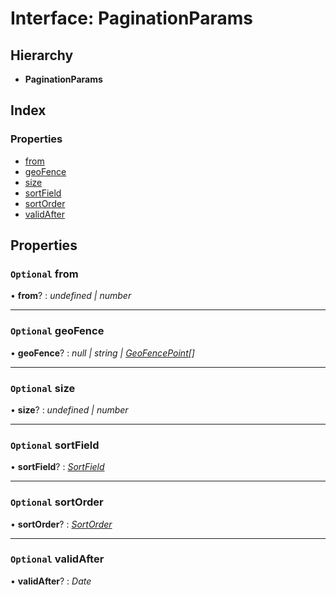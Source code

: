 
# Interface: PaginationParams

## Hierarchy

* **PaginationParams**

## Index

### Properties

* [from](_types_.paginationparams.md#optional-from)
* [geoFence](_types_.paginationparams.md#optional-geofence)
* [size](_types_.paginationparams.md#optional-size)
* [sortField](_types_.paginationparams.md#optional-sortfield)
* [sortOrder](_types_.paginationparams.md#optional-sortorder)
* [validAfter](_types_.paginationparams.md#optional-validafter)

## Properties

### `Optional` from

• **from**? : *undefined | number*

___

### `Optional` geoFence

• **geoFence**? : *null | string | [GeoFencePoint](_types_.geofencepoint.md)[]*

___

### `Optional` size

• **size**? : *undefined | number*

___

### `Optional` sortField

• **sortField**? : *[SortField](../enums/_types_.sortfield.md)*

___

### `Optional` sortOrder

• **sortOrder**? : *[SortOrder](../enums/_types_.sortorder.md)*

___

### `Optional` validAfter

• **validAfter**? : *Date*
